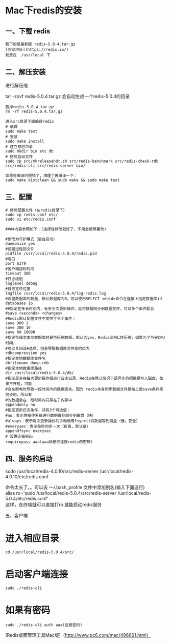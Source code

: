 Mac下redis的安装
====

一、下载 redis
------
    我下的是最新版 redis-5.0.4.tar.gz
    [官网地址](https://redis.io/)
    我放在  /usr/local 下
二、解压安装
------
   进行解压缩

   tar -zxvf redis-5.0.4.tar.gz  会自动生成一个redis-5.0.4的目录

    删掉redis-5.0.4.tar.gz
    rm -rf redis-5.0.4.tar.gz

    进入src目录下面编译redis
    # 编译
    sudo make test
    # 安装
    sudo make install
    # 建立相应目录
    sudo mkdir bin etc db
    # 拷贝启动文件
    sudo cp src/mkreleasehdr.sh src/redis-benchmark src/redis-check-rdb src/redis-cli src/redis-server bin/

    如果在编译时报错了，清理了再编译一下：
    sudo make distclean && sudo make && sudo make test

三、配置
----------
    # 拷贝配置文件（在redis目录下）
    sudo cp redis.conf etc/
    sudo vi etc/redis.conf

    ####内容参照如下：(选择性修改就好了，不用全都照着改)

    #修改为守护模式（后台启动）
    daemonize yes
    #设置进程锁文件
    pidfile /usr/local/redis-5.0.4/redis.pid
    #端口
    port 6379
    #客户端超时时间
    timeout 300
    #日志级别
    loglevel debug
    #日志文件位置
    logfile /usr/local/redis-5.0.4/log-redis.log
    #设置数据库的数量，默认数据库为0，可以使用SELECT <dbid>命令在连接上指定数据库id
    databases 16
    ##指定在多长时间内，有多少次更新操作，就将数据同步到数据文件，可以多个条件配合
    #save <seconds> <changes>
    #Redis默认配置文件中提供了三个条件：
    save 900 1
    save 300 10
    save 60 10000
    #指定存储至本地数据库时是否压缩数据，默认为yes，Redis采用LZF压缩，如果为了节省CPU时间，
    #可以关闭该#选项，但会导致数据库文件变的巨大
    rdbcompression yes
    #指定本地数据库文件名
    dbfilename dump.rdb
    #指定本地数据库路径
    dir /usr/local/redis-5.0.4/db/
    #指定是否在每次更新操作后进行日志记录，Redis在默认情况下是异步的把数据写入磁盘，如果不开启，可能
    #会在断电时导致一段时间内的数据丢失。因为 redis本身同步数据文件是按上面save条件来同步的，所以有
    #的数据会在一段时间内只存在于内存中
    appendonly no
    #指定更新日志条件，共有3个可选值：
    #no：表示等操作系统进行数据缓存同步到磁盘（快）
    #always：表示每次更新操作后手动调用fsync()将数据写到磁盘（慢，安全）
    #everysec：表示每秒同步一次（折衷，默认值）
    appendfsync everysec
    # 设置连接密码
    requirepass aaa(aaa就是你连接redis的密码)


四、服务的启动
------
sudo /usr/local/redis-4.0.10/src/redis-server /usr/local/redis-4.0.10/etc/redis.conf

命令太长了。。可以去 ～/.bash_profile 文件中添加别名(输入下面这行)<br/>
   alias ro='sudo /usr/local/redis-5.0.4/src/redis-server /usr/local/redis-5.0.4/etc/redis.conf'<br/>
   这样，在终端就可以直接打ro 就能启动redis服务

五、客户端
   # 进入相应目录
    cd /usr/local/redis-5.0.4/src/
   # 启动客户端连接
    sudo ./redis-cli 
   # 如果有密码
    sudo ./redis-cli auth aaa(这是密码)

  [Redis桌面管理工具Mac版]（http://www.pc6.com/mac/486661.html）


